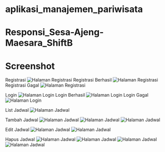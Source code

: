 # aplikasi_manajemen_pariwisata

# Responsi_Sesa-Ajeng-Maesara_ShiftB

# Screenshot

Registrasi
![Halaman Registrasi](Registrasi.png)
Registrasi Berhasil
![Halaman Registrasi](Registrasi_Berhasil.png)
Registrasi Gagal
![Halaman Registrasi](Registrasi_Gagal.png)

Login
![Halaman Login](Login.png)
Login Berhasil
![Halaman Login](Login_Berhasil.png)
Login Gagal
![Halaman Login](Login_Gagal.png)

List Jadwal
![Halaman Jadwal](Tampil.png)

Tambah Jadwal
![Halaman Jadwal](Tambah_Jadwal_Sebelum.png)
![Halaman Jadwal](Tambah_Jadwal_Proses.png)
![Halaman Jadwal](Tambah_Jadwal_Sesudah.png)

Edit Jadwal
![Halaman Jadwal](Edit_Jadwal_Proses.png)
![Halaman Jadwal](Edit_Jadwal_Setelah.png)

Hapus Jadwal
![Halaman Jadwal](Hapus_Jadwal_Sebelum.png)
![Halaman Jadwal](Hapus_Jadwal_Proses1.png)
![Halaman Jadwal](Hapus_Jadwal_Proses2.png)
![Halaman Jadwal](Hapus_Jadwal_Setelah.png)